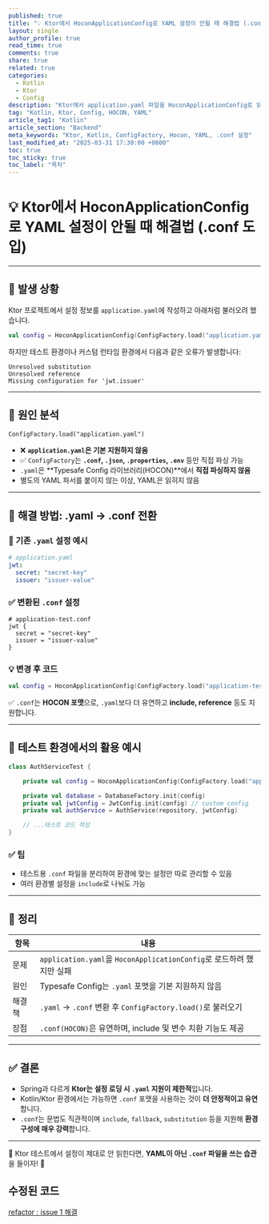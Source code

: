 ```yaml
---
published: true
title: "💡 Ktor에서 HoconApplicationConfig로 YAML 설정이 안될 때 해결법 (.conf 도입) (삽질기록)"
layout: single
author_profile: true
read_time: true
comments: true
share: true
related: true
categories:
  - Kotlin
  - Ktor
  - Config
description: "Ktor에서 application.yaml 파일을 HoconApplicationConfig로 읽지 못할 때의 원인과 .conf(HOCON) 포맷을 활용한 해결 방법"
tag: "Kotlin, Ktor, Config, HOCON, YAML"
article_tag1: "Kotlin"
article_section: "Backend"
meta_keywords: "Ktor, Kotlin, ConfigFactory, Hocon, YAML, .conf 설정"
last_modified_at: "2025-03-31 17:30:00 +0800"
toc: true
toc_sticky: true
toc_label: "목차"
---
```


# 💡 Ktor에서 HoconApplicationConfig로 YAML 설정이 안될 때 해결법 (.conf 도입)

---

## 🧩 발생 상황

Ktor 프로젝트에서 설정 정보를 `application.yaml`에 작성하고 아래처럼 불러오려 했습니다.

```kotlin
val config = HoconApplicationConfig(ConfigFactory.load("application.yaml"))
```

하지만 테스트 환경이나 커스텀 런타임 환경에서 다음과 같은 오류가 발생합니다:

```
Unresolved substitution
Unresolved reference
Missing configuration for 'jwt.issuer'
```

---

## 📌 원인 분석

```diff
ConfigFactory.load("application.yaml")
```

- ❌ **`application.yaml`은 기본 지원하지 않음**
- ✅ `ConfigFactory`는 **`.conf`, `.json`, `.properties`, `.env`** 등만 직접 파싱 가능
- `.yaml`은 **Typesafe Config 라이브러리(HOCON)**에서 **직접 파싱하지 않음**
- 별도의 YAML 파서를 붙이지 않는 이상, YAML은 읽히지 않음

---

## 🔧 해결 방법: .yaml → .conf 전환

### 🔁 기존 `.yaml` 설정 예시

```yaml
# application.yaml
jwt:
  secret: "secret-key"
  issuer: "issuer-value"
```

### ✅ 변환된 `.conf` 설정

```hocon
# application-test.conf
jwt {
  secret = "secret-key"
  issuer = "issuer-value"
}
```

### 💡 변경 후 코드

```kotlin
val config = HoconApplicationConfig(ConfigFactory.load("application-test.conf"))
```

✅ `.conf`는 **HOCON 포맷**으로, `.yaml`보다 더 유연하고 **include, reference** 등도 지원합니다.

---

## 🧪 테스트 환경에서의 활용 예시

```kotlin
class AuthServiceTest {

    private val config = HoconApplicationConfig(ConfigFactory.load("application-test.conf"))

    private val database = DatabaseFactory.init(config)
    private val jwtConfig = JwtConfig.init(config) // custom config
    private val authService = AuthService(repository, jwtConfig)

    // ...테스트 코드 작성
}
```

### ✅ 팁

- 테스트용 `.conf` 파일을 분리하여 환경에 맞는 설정만 따로 관리할 수 있음
- 여러 환경별 설정을 `include`로 나눠도 가능

---

## 🧠 정리

| 항목   | 내용                                                                 |
| ------ | -------------------------------------------------------------------- |
| 문제   | `application.yaml`을 `HoconApplicationConfig`로 로드하려 했지만 실패 |
| 원인   | Typesafe Config는 `.yaml` 포맷을 기본 지원하지 않음                  |
| 해결책 | `.yaml` → `.conf` 변환 후 `ConfigFactory.load()`로 불러오기          |
| 장점   | `.conf(HOCON)`은 유연하며, include 및 변수 치환 기능도 제공          |

---

## ✅ 결론

- Spring과 다르게 **Ktor는 설정 로딩 시 `.yaml` 지원이 제한적**입니다.
- Kotlin/Ktor 환경에서는 가능하면 `.conf` 포맷을 사용하는 것이 **더 안정적이고 유연**합니다.
- `.conf`는 문법도 직관적이며 `include`, `fallback`, `substitution` 등을 지원해 **환경 구성에 매우 강력**합니다.

---

📌 Ktor 테스트에서 설정이 제대로 안 읽힌다면, **YAML이 아닌 `.conf` 파일을 쓰는 습관**을 들이자! 💪

## 수정된 코드

<a href="https://github.com/nicednjsdud/M-rich_backend/commit/0d6e66e7f89ccdfdb4cfefd363df49ec78cfe4ab">
refactor : issue 1 해결
</a>
